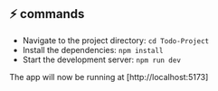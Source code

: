 ## ⚡ commands

- Navigate to the project directory: `cd Todo-Project`
- Install the dependencies: `npm install`
- Start the development server: `npm run dev`

The app will now be running at [http://localhost:5173]
